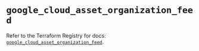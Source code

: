 # `google_cloud_asset_organization_feed`

Refer to the Terraform Registry for docs: [`google_cloud_asset_organization_feed`](https://registry.terraform.io/providers/hashicorp/google-beta/6.34.0/docs/resources/google_cloud_asset_organization_feed).
